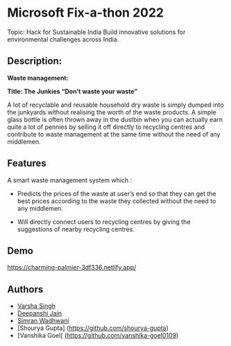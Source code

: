 
# Microsoft Fix-a-thon 2022

Topic:
Hack for Sustainable India
Build innovative solutions for environmental challenges across India.

## Description:

**Waste management:**

**Title: The Junkies
“Don’t waste your waste”**

A lot of recyclable and reusable household dry waste is simply
dumped into the junkyards without realising the worth of the waste products. A
simple glass bottle is often thrown away in the dustbin when you can actually earn
quite a lot of pennies by selling it off directly to recycling centres and contribute to
waste management at the same time without the need of any middlemen.

## Features



A smart waste management system which :
- Predicts the prices of the waste at user’s end so that they can get the best prices according to the waste they collected without the need to any middlemen.

- Will directly connect users to recycling centres by giving the suggestions of nearby recycling centres.

## Demo

https://charming-palmier-3df336.netlify.app/


## Authors

- [Varsha Singh](https://github.com/hsteg420)
- [Deepanshi Jain](https://github.com/deepanshi-04)
- [Simran Wadhwani](https://github.com/SimranWadhwani572)
- [Shourya Gupta] (https://github.com/shourya-gupta)
- [Vanshika Goel[ (https://github.com/vanshika-goel0109)









